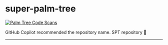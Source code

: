 # super-palm-tree

[![Palm Tree Code Scans](https://github.com/rcghpge/super-palm-tree/actions/workflows/codeql-palm-tree.yml/badge.svg)](https://github.com/rcghpge/super-palm-tree/actions/workflows/codeql-palm-tree.yml)

GitHub Copilot recommended the repository name. SPT repository 🌴

---
